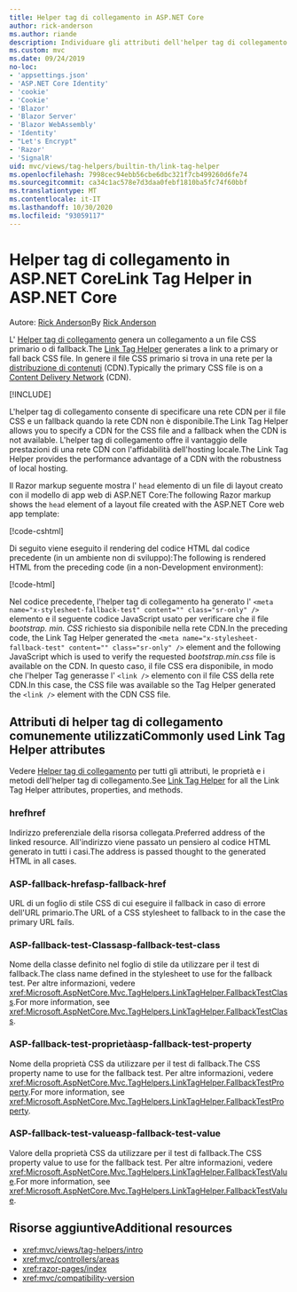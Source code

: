 ```yaml
---
title: Helper tag di collegamento in ASP.NET Core
author: rick-anderson
ms.author: riande
description: Individuare gli attributi dell'helper tag di collegamento ASP.NET Core e il ruolo di ciascun attributo per estendere il comportamento del tag di collegamento HTML.
ms.custom: mvc
ms.date: 09/24/2019
no-loc:
- 'appsettings.json'
- 'ASP.NET Core Identity'
- 'cookie'
- 'Cookie'
- 'Blazor'
- 'Blazor Server'
- 'Blazor WebAssembly'
- 'Identity'
- "Let's Encrypt"
- 'Razor'
- 'SignalR'
uid: mvc/views/tag-helpers/builtin-th/link-tag-helper
ms.openlocfilehash: 7998cec94ebb56cbe6dbc321f7cb499260d6fe74
ms.sourcegitcommit: ca34c1ac578e7d3daa0febf1810ba5fc74f60bbf
ms.translationtype: MT
ms.contentlocale: it-IT
ms.lasthandoff: 10/30/2020
ms.locfileid: "93059117"
---
```

# <a name="link-tag-helper-in-aspnet-core"></a><span data-ttu-id="160a0-103">Helper tag di collegamento in ASP.NET Core</span><span class="sxs-lookup"><span data-stu-id="160a0-103">Link Tag Helper in ASP.NET Core</span></span>

<span data-ttu-id="160a0-104">Autore: [Rick Anderson](https://twitter.com/RickAndMSFT)</span><span class="sxs-lookup"><span data-stu-id="160a0-104">By [Rick Anderson](https://twitter.com/RickAndMSFT)</span></span>

<span data-ttu-id="160a0-105">L' [Helper tag di collegamento](xref:Microsoft.AspNetCore.Mvc.TagHelpers.LinkTagHelper) genera un collegamento a un file CSS primario o di fallback.</span><span class="sxs-lookup"><span data-stu-id="160a0-105">The [Link Tag Helper](xref:Microsoft.AspNetCore.Mvc.TagHelpers.LinkTagHelper) generates a link to a primary or fall back CSS file.</span></span> <span data-ttu-id="160a0-106">In genere il file CSS primario si trova in una rete per la [distribuzione di contenuti](/office365/enterprise/content-delivery-networks#what-exactly-is-a-cdn) (CDN).</span><span class="sxs-lookup"><span data-stu-id="160a0-106">Typically the primary CSS file is on a [Content Delivery Network](/office365/enterprise/content-delivery-networks#what-exactly-is-a-cdn) (CDN).</span></span>

[!INCLUDE[](~/includes/cdn.md)]

<span data-ttu-id="160a0-107">L'helper tag di collegamento consente di specificare una rete CDN per il file CSS e un fallback quando la rete CDN non è disponibile.</span><span class="sxs-lookup"><span data-stu-id="160a0-107">The Link Tag Helper allows you to specify a CDN for the CSS file and a fallback when the CDN is not available.</span></span> <span data-ttu-id="160a0-108">L'helper tag di collegamento offre il vantaggio delle prestazioni di una rete CDN con l'affidabilità dell'hosting locale.</span><span class="sxs-lookup"><span data-stu-id="160a0-108">The Link Tag Helper provides the performance advantage of a CDN with the robustness of local hosting.</span></span>

<span data-ttu-id="160a0-109">Il Razor markup seguente mostra l' `head` elemento di un file di layout creato con il modello di app web di ASP.NET Core:</span><span class="sxs-lookup"><span data-stu-id="160a0-109">The following Razor markup shows the `head` element of a layout file created with the ASP.NET Core web app template:</span></span>

[!code-cshtml[](link-tag-helper/sample/_Layout.cshtml?name=snippet)]

<span data-ttu-id="160a0-110">Di seguito viene eseguito il rendering del codice HTML dal codice precedente (in un ambiente non di sviluppo):</span><span class="sxs-lookup"><span data-stu-id="160a0-110">The following is rendered HTML from the preceding code (in a non-Development environment):</span></span>

[!code-html[](link-tag-helper/sample/HtmlPage1.html)]

<span data-ttu-id="160a0-111">Nel codice precedente, l'helper tag di collegamento ha generato l' `<meta name="x-stylesheet-fallback-test" content="" class="sr-only" />` elemento e il seguente codice JavaScript usato per verificare che il file *bootstrap. min. CSS* richiesto sia disponibile nella rete CDN.</span><span class="sxs-lookup"><span data-stu-id="160a0-111">In the preceding code, the Link Tag Helper generated the `<meta name="x-stylesheet-fallback-test" content="" class="sr-only" />` element and the following JavaScript which is used to verify the requested *bootstrap.min.css* file is available on the CDN.</span></span> <span data-ttu-id="160a0-112">In questo caso, il file CSS era disponibile, in modo che l'helper Tag generasse l' `<link />` elemento con il file CSS della rete CDN.</span><span class="sxs-lookup"><span data-stu-id="160a0-112">In this case, the CSS file was available so the Tag Helper generated the `<link />` element with the CDN CSS file.</span></span>

## <a name="commonly-used-link-tag-helper-attributes"></a><span data-ttu-id="160a0-113">Attributi di helper tag di collegamento comunemente utilizzati</span><span class="sxs-lookup"><span data-stu-id="160a0-113">Commonly used Link Tag Helper attributes</span></span>

<span data-ttu-id="160a0-114">Vedere [Helper tag di collegamento](xref:Microsoft.AspNetCore.Mvc.TagHelpers.LinkTagHelper)  per tutti gli attributi, le proprietà e i metodi dell'helper tag di collegamento.</span><span class="sxs-lookup"><span data-stu-id="160a0-114">See [Link Tag Helper](xref:Microsoft.AspNetCore.Mvc.TagHelpers.LinkTagHelper)  for all the Link Tag Helper attributes, properties, and methods.</span></span>

### <a name="href"></a><span data-ttu-id="160a0-115">href</span><span class="sxs-lookup"><span data-stu-id="160a0-115">href</span></span>

<span data-ttu-id="160a0-116">Indirizzo preferenziale della risorsa collegata.</span><span class="sxs-lookup"><span data-stu-id="160a0-116">Preferred address of the linked resource.</span></span> <span data-ttu-id="160a0-117">All'indirizzo viene passato un pensiero al codice HTML generato in tutti i casi.</span><span class="sxs-lookup"><span data-stu-id="160a0-117">The address is passed thought to the generated HTML in all cases.</span></span>

### <a name="asp-fallback-href"></a><span data-ttu-id="160a0-118">ASP-fallback-href</span><span class="sxs-lookup"><span data-stu-id="160a0-118">asp-fallback-href</span></span>

<span data-ttu-id="160a0-119">URL di un foglio di stile CSS di cui eseguire il fallback in caso di errore dell'URL primario.</span><span class="sxs-lookup"><span data-stu-id="160a0-119">The URL of a CSS stylesheet to fallback to in the case the primary URL fails.</span></span>

### <a name="asp-fallback-test-class"></a><span data-ttu-id="160a0-120">ASP-fallback-test-Class</span><span class="sxs-lookup"><span data-stu-id="160a0-120">asp-fallback-test-class</span></span>

<span data-ttu-id="160a0-121">Nome della classe definito nel foglio di stile da utilizzare per il test di fallback.</span><span class="sxs-lookup"><span data-stu-id="160a0-121">The class name defined in the stylesheet to use for the fallback test.</span></span> <span data-ttu-id="160a0-122">Per altre informazioni, vedere <xref:Microsoft.AspNetCore.Mvc.TagHelpers.LinkTagHelper.FallbackTestClass>.</span><span class="sxs-lookup"><span data-stu-id="160a0-122">For more information, see <xref:Microsoft.AspNetCore.Mvc.TagHelpers.LinkTagHelper.FallbackTestClass>.</span></span>

### <a name="asp-fallback-test-property"></a><span data-ttu-id="160a0-123">ASP-fallback-test-proprietà</span><span class="sxs-lookup"><span data-stu-id="160a0-123">asp-fallback-test-property</span></span>

<span data-ttu-id="160a0-124">Nome della proprietà CSS da utilizzare per il test di fallback.</span><span class="sxs-lookup"><span data-stu-id="160a0-124">The CSS property name to use for the fallback test.</span></span> <span data-ttu-id="160a0-125">Per altre informazioni, vedere <xref:Microsoft.AspNetCore.Mvc.TagHelpers.LinkTagHelper.FallbackTestProperty>.</span><span class="sxs-lookup"><span data-stu-id="160a0-125">For more information, see <xref:Microsoft.AspNetCore.Mvc.TagHelpers.LinkTagHelper.FallbackTestProperty>.</span></span>

### <a name="asp-fallback-test-value"></a><span data-ttu-id="160a0-126">ASP-fallback-test-value</span><span class="sxs-lookup"><span data-stu-id="160a0-126">asp-fallback-test-value</span></span>

<span data-ttu-id="160a0-127">Valore della proprietà CSS da utilizzare per il test di fallback.</span><span class="sxs-lookup"><span data-stu-id="160a0-127">The CSS property value to use for the fallback test.</span></span> <span data-ttu-id="160a0-128">Per altre informazioni, vedere <xref:Microsoft.AspNetCore.Mvc.TagHelpers.LinkTagHelper.FallbackTestValue>.</span><span class="sxs-lookup"><span data-stu-id="160a0-128">For more information, see <xref:Microsoft.AspNetCore.Mvc.TagHelpers.LinkTagHelper.FallbackTestValue>.</span></span>

## <a name="additional-resources"></a><span data-ttu-id="160a0-129">Risorse aggiuntive</span><span class="sxs-lookup"><span data-stu-id="160a0-129">Additional resources</span></span>

* <xref:mvc/views/tag-helpers/intro>
* <xref:mvc/controllers/areas>
* <xref:razor-pages/index>
* <xref:mvc/compatibility-version>
